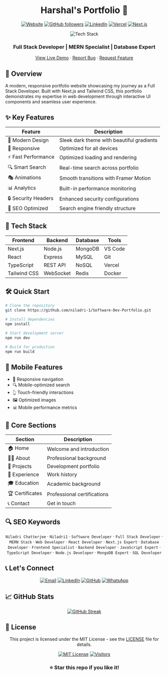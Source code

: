 <div align="center">

  # Harshal's Portfolio 🚀

  [![Website](https://img.shields.io/website?label=Portfolio&style=for-the-badge&url=https%3A%2F%2Fniladri1.vercel.app)](https://niladri1.vercel.app)
  [![GitHub followers](https://img.shields.io/github/followers/niladri-1?logo=github&style=for-the-badge)](https://github.com/niladri-1)
  [![LinkedIn](https://img.shields.io/badge/LinkedIn-Connect-blue?style=for-the-badge&logo=linkedin)](https://linkedin.com/in/niladri1)
  [![Vercel](https://img.shields.io/badge/Vercel-Deployed-black?style=for-the-badge&logo=vercel)](https://niladri1.vercel.app)
  [![Next.js](https://img.shields.io/badge/Built%20with-Next.js-black?style=for-the-badge&logo=next.js)](https://nextjs.org)

  <p align="center">
    <img src="https://skillicons.dev/icons?i=react,nextjs,typescript,tailwind" alt="Tech Stack" />
  </p>

  <h3>Full Stack Developer | MERN Specialist | Database Expert</h3>

  [View Live Demo](https://niladri1.vercel.app) · [Report Bug](https://github.com/niladri-1/Software-Dev-Portfolio/issues) · [Request Feature](https://github.com/niladri-1/Software-Dev-Portfolio/issues)

</div>

## 🌟 Overview

A modern, responsive portfolio website showcasing my journey as a Full Stack Developer. Built with Next.js and Tailwind CSS, this portfolio demonstrates my expertise in web development through interactive UI components and seamless user experience.

## ✨ Key Features

<div align="center">

| Feature | Description |
|---------|------------|
| 🎨 Modern Design | Sleek dark theme with beautiful gradients |
| 📱 Responsive | Optimized for all devices |
| ⚡ Fast Performance | Optimized loading and rendering |
| 🔍 Smart Search | Real-time search across portfolio |
| 🎭 Animations | Smooth transitions with Framer Motion |
| 📊 Analytics | Built-in performance monitoring |
| 🔒 Security Headers | Enhanced security configurations |
| 🤖 SEO Optimized | Search engine friendly structure |

</div>

## 🚀 Tech Stack

<div align="center">

| Frontend | Backend | Database | Tools |
|----------|---------|----------|-------|
| Next.js | Node.js | MongoDB | VS Code |
| React | Express | MySQL | Git |
| TypeScript | REST API | NoSQL | Vercel |
| Tailwind CSS | WebSocket | Redis | Docker |

</div>

## 🛠️ Quick Start

```bash
# Clone the repository
git clone https://github.com/niladri-1/Software-Dev-Portfolio.git

# Install dependencies
npm install

# Start development server
npm run dev

# Build for production
npm run build
```

## 📱 Mobile Features

- 📱 Responsive navigation
- 🔍 Mobile-optimized search
- 👆 Touch-friendly interactions
- 🖼️ Optimized images
- 📊 Mobile performance metrics

## 🎯 Core Sections

<div align="center">

| Section | Description |
|---------|------------|
| 🏠 Home | Welcome and introduction |
| 👨‍💻 About | Professional background |
| 📂 Projects | Development portfolio |
| 💼 Experience | Work history |
| 🎓 Education | Academic background |
| 🏆 Certificates | Professional certifications |
| 📞 Contact | Get in touch |

</div>

## 🔍 SEO Keywords

<div align="center">

`Niladri Chatterjee` · `Niladri1` · `Software Developer` · `Full Stack Developer` · `MERN Stack` · `Web Developer` · `React Developer` · `Next.js Expert` · `Database Developer` · `Frontend Specialist` · `Backend Developer` · `JavaScript Expert` · `TypeScript Developer` · `Node.js Developer` · `MongoDB Expert` · `SQL Developer`

</div>

## 📞 Let's Connect

<div align="center">

[![Email](https://img.shields.io/badge/Email-code.niladri%40gmail.com-red?style=for-the-badge&logo=gmail)](mailto:code.niladri@gmail.com)
[![LinkedIn](https://img.shields.io/badge/LinkedIn-niladri1-blue?style=for-the-badge&logo=linkedin)](https://linkedin.com/in/niladri1)
[![GitHub](https://img.shields.io/badge/GitHub-niladri--1-black?style=for-the-badge&logo=github)](https://github.com/niladri-1)
[![WhatsApp](https://img.shields.io/badge/WhatsApp-Connect-green?style=for-the-badge&logo=whatsapp)](https://wa.me/+916296554939)

</div>

## 📈 GitHub Stats

<div align="center">

[![GitHub Streak](https://github-readme-streak-stats.herokuapp.com/?user=niladri-1&theme=dark)](https://github.com/niladri-1)

</div>

## 📄 License

<div align="center">

This project is licensed under the MIT License - see the [LICENSE](LICENSE) file for details.

[![MIT License](https://img.shields.io/badge/License-MIT-green.svg?style=for-the-badge)](LICENSE)
[![Visitors](https://api.visitorbadge.io/api/visitors?path=niladri-1%2Fportfolio&label=Visitors&labelColor=%23000000&countColor=%2337d67a)](https://visitorbadge.io/status?path=niladri-1%2Fportfolio)

<h3>⭐ Star this repo if you like it!</h3>

</div>